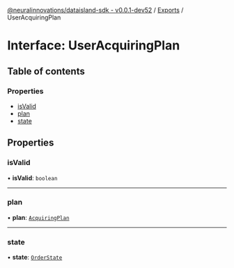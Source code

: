 [@neuralinnovations/dataisland-sdk - v0.0.1-dev52](../../README.md) / [Exports](../modules.md) / UserAcquiringPlan

# Interface: UserAcquiringPlan

## Table of contents

### Properties

- [isValid](UserAcquiringPlan.md#isvalid)
- [plan](UserAcquiringPlan.md#plan)
- [state](UserAcquiringPlan.md#state)

## Properties

### isValid

• **isValid**: `boolean`

___

### plan

• **plan**: [`AcquiringPlan`](AcquiringPlan.md)

___

### state

• **state**: [`OrderState`](../enums/OrderState.md)
